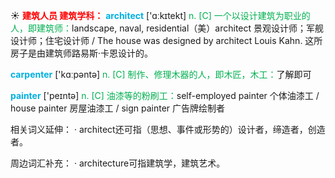 ☀ <font color="red">**建筑人员 建筑学科：**</font>
<font color="sky blue">**architect**</font> ['ɑːkɪtekt] 
<font color="#00b050">n. [C] 一个以设计建筑为职业的人，即建筑师：</font>landscape, naval, residential（美）architect 景观设计师；军舰设计师；住宅设计师 / The house was designed by architect Louis Kahn. 这所房子是由建筑师路易斯·卡恩设计的。

<font color="sky blue">**carpenter**</font> ['kɑːpəntə] 
<font color="#00b050">n. [C] 制作、修理木器的人，即木匠，木工：</font>了解即可

<font color="sky blue">**painter**</font> ['peɪntə] 
<font color="#00b050">n. [C] 油漆等的粉刷工：</font>self-employed painter 个体油漆工 / house painter 房屋油漆工 / sign painter 广告牌绘制者

相关词义延伸：
· architect还可指（思想、事件或形势的）设计者，缔造者，创造者。

周边词汇补充：
· architecture可指建筑学，建筑艺术。
